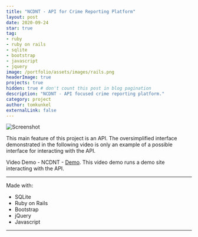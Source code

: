 ```yaml
---
title: "NCDNT - API for Crime Reporting Platform"
layout: post
date: 2020-09-24
star: true
tag: 
- ruby
- ruby on rails
- sqlite
- bootstrap
- javascript
- jquery
image: /portfolio/assets/images/rails.png
headerImage: true
projects: true
hidden: true # don't count this post in blog pagination
description: "NCDNT - API focused crime reporting platform."
category: project
author: tomkunkel
externalLink: false
---
```


![Screenshot](/portfolio/assets/images/NCDNT-screenshot.png)

This main feature of this project is an API. The oversimplified interface demonstrated in the following video is only an example of a possible interface for interacting with the API.

Video Demo - NCDNT - [Demo](https://youtu.be/HnT_v9fv7Qc). This video demo runs a demo site interacting with the API.

---

Made with:
- SQLite
- Ruby on Rails
- Bootstrap
- jQuery
- Javascript

---


